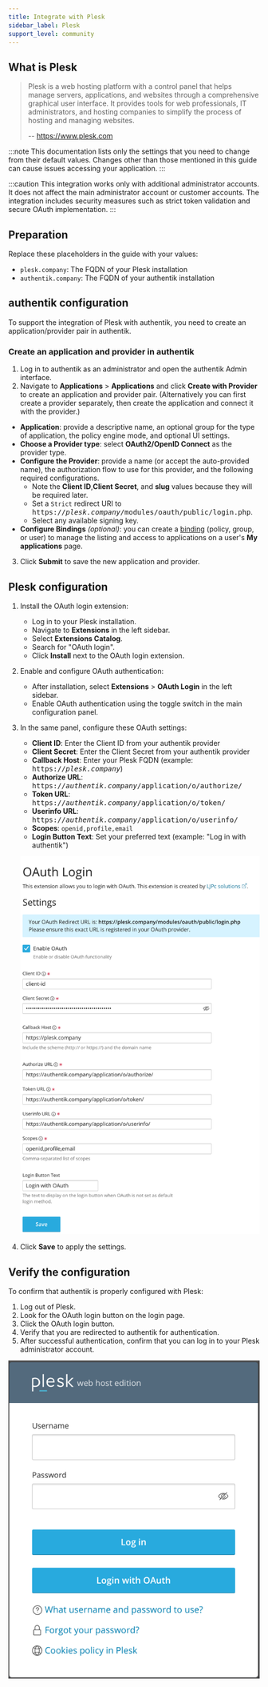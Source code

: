 ```yaml
---
title: Integrate with Plesk
sidebar_label: Plesk
support_level: community
---
```


## What is Plesk

> Plesk is a web hosting platform with a control panel that helps manage servers, applications, and websites through a comprehensive graphical user interface. It provides tools for web professionals, IT administrators, and hosting companies to simplify the process of hosting and managing websites.
>
> -- https://www.plesk.com

:::note
This documentation lists only the settings that you need to change from their default values. Changes other than those mentioned in this guide can cause issues accessing your application.
:::

:::caution
This integration works only with additional administrator accounts. It does not affect the main administrator account or customer accounts. The integration includes security measures such as strict token validation and secure OAuth implementation.
:::

## Preparation

Replace these placeholders in the guide with your values:

- `plesk.company`: The FQDN of your Plesk installation
- `authentik.company`: The FQDN of your authentik installation

## authentik configuration

To support the integration of Plesk with authentik, you need to create an application/provider pair in authentik.

### Create an application and provider in authentik

1. Log in to authentik as an administrator and open the authentik Admin interface.
2. Navigate to **Applications** > **Applications** and click **Create with Provider** to create an application and provider pair. (Alternatively you can first create a provider separately, then create the application and connect it with the provider.)

- **Application**: provide a descriptive name, an optional group for the type of application, the policy engine mode, and optional UI settings.
- **Choose a Provider type**: select **OAuth2/OpenID Connect** as the provider type.
- **Configure the Provider**: provide a name (or accept the auto-provided name), the authorization flow to use for this provider, and the following required configurations.
    - Note the **Client ID**,**Client Secret**, and **slug** values because they will be required later.
    - Set a `Strict` redirect URI to <kbd>https://<em>plesk.company</em>/modules/oauth/public/login.php</kbd>.
    - Select any available signing key.
- **Configure Bindings** _(optional)_: you can create a [binding](/docs/add-secure-apps/flows-stages/bindings/) (policy, group, or user) to manage the listing and access to applications on a user's **My applications** page.

3. Click **Submit** to save the new application and provider.

## Plesk configuration

1. Install the OAuth login extension:

    - Log in to your Plesk installation.
    - Navigate to **Extensions** in the left sidebar.
    - Select **Extensions Catalog**.
    - Search for "OAuth login".
    - Click **Install** next to the OAuth login extension.

2. Enable and configure OAuth authentication:

    - After installation, select **Extensions** > **OAuth Login** in the left sidebar.
    - Enable OAuth authentication using the toggle switch in the main configuration panel.

3. In the same panel, configure these OAuth settings:

    - **Client ID**: Enter the Client ID from your authentik provider
    - **Client Secret**: Enter the Client Secret from your authentik provider
    - **Callback Host**: Enter your Plesk FQDN (example: <kbd>https://<em>plesk.company</em></kbd>)
    - **Authorize URL**: <kbd>https://<em>authentik.company</em>/application/o/authorize/</kbd>
    - **Token URL**: <kbd>https://<em>authentik.company</em>/application/o/token/</kbd>
    - **Userinfo URL**: <kbd>https://<em>authentik.company</em>/application/o/userinfo/</kbd>
    - **Scopes**: `openid,profile,email`
    - **Login Button Text**: Set your preferred text (example: "Log in with authentik")

    ![Plesk OAuth Login Settings](plesk-oauth-settings.png)

4. Click **Save** to apply the settings.

## Verify the configuration

To confirm that authentik is properly configured with Plesk:

1. Log out of Plesk.
2. Look for the OAuth login button on the login page.
3. Click the OAuth login button.
4. Verify that you are redirected to authentik for authentication.
5. After successful authentication, confirm that you can log in to your Plesk administrator account.

![Plesk Login Page with OAuth Button](plesk-login-page.png)
